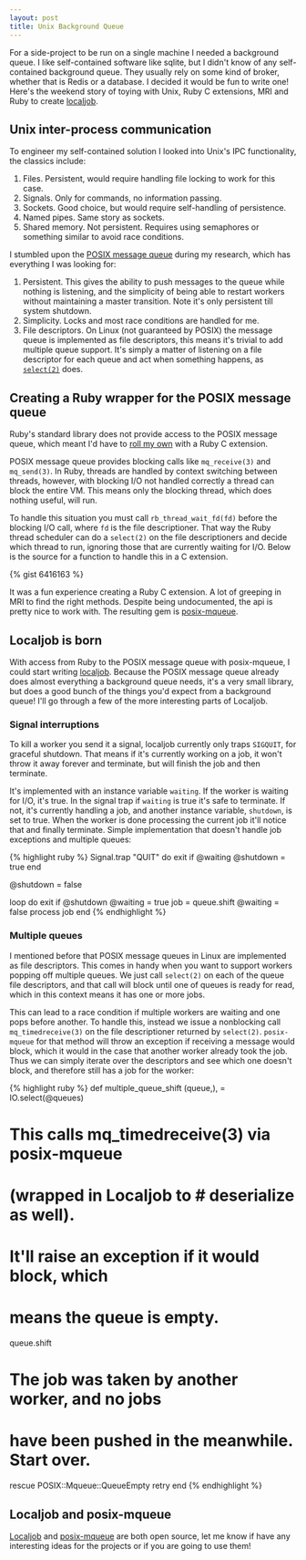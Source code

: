 ```yaml
---
layout: post
title: Unix Background Queue
---
```


For a side-project to be run on a single machine I needed a background queue.
I like self-contained software like sqlite, but I didn't know of any
self-contained background queue. They usually rely on some kind of broker,
whether that is Redis or a database. I decided it would be fun to write one!
Here's the weekend story of toying with Unix, Ruby C extensions, MRI and Ruby to
create [localjob][localjob].

## Unix inter-process communication

To engineer my self-contained solution I looked into Unix's IPC functionality,
the classics include:

1. Files. Persistent, would require handling file locking to work for this case.
2. Signals. Only for commands, no information passing.
3. Sockets. Good choice, but would require self-handling of persistence.
4. Named pipes. Same story as sockets.
5. Shared memory. Not persistent. Requires using semaphores or something similar
   to avoid race conditions.

I stumbled upon the [POSIX message queue][pmq7] during my research, which has everything
I was looking for:

1. Persistent. This gives the ability to push messages to the queue while
   nothing is listening, and the simplicity of being able to restart workers
   without maintaining a master transition. Note it's only persistent till
   system shutdown.
2. Simplicity. Locks and most race conditions are handled for me.
3. File descriptors. On Linux (not guaranteed by POSIX) the message queue is
   implemented as file descriptors, this means it's trivial to add multiple
   queue support. It's simply a matter of listening on a file descriptor for
   each queue and act when something happens, as [`select(2)`][select2] does.

## Creating a Ruby wrapper for the POSIX message queue

Ruby's standard library does not provide access to the POSIX message queue,
which meant I'd have to [roll my own][posix-mqueue] with a Ruby C extension.

POSIX message queue provides blocking calls like `mq_receive(3)` and
`mq_send(3)`. In Ruby, threads are handled by context switching between threads,
however, with blocking I/O not handled correctly a thread can block the entire
VM. This means only the blocking thread, which does nothing useful, will run.

To handle this situation you must call `rb_thread_wait_fd(fd)` before the
blocking I/O call, where `fd` is the file descriptioner. That way the Ruby
thread scheduler can do a `select(2)` on the file descriptioners and decide
which thread to run, ignoring those that are currently waiting for I/O. Below is
the source for a function to handle this in a C extension.

{% gist 6416163 %}

It was a fun experience creating a Ruby C extension. A lot of greeping in MRI to
find the right methods. Despite being undocumented, the api is pretty nice to
work with. The resulting gem is [posix-mqueue][posix-mqueue].

## Localjob is born

With access from Ruby to the POSIX message queue with posix-mqueue, I could
start writing [localjob][localjob]. Because the POSIX message queue already does
almost everything a background queue needs, it's a very small library, but does
a good bunch of the things you'd expect from a background queue! I'll go through
a few of the more interesting parts of Localjob.

### Signal interruptions

To kill a worker you send it a signal, localjob currently only traps `SIGQUIT`,
for graceful shutdown. That means if it's currently working on a job, it won't
throw it away forever and terminate, but will finish the job and then terminate.

It's implemented with an instance variable `waiting`. If the worker is waiting
for I/O, it's true. In the signal trap if `waiting` is true it's safe to
terminate. If not, it's currently handling a job, and another instance variable,
`shutdown`, is set to true. When the worker is done processing the current job
it'll notice that and finally terminate. Simple implementation that doesn't
handle job exceptions and multiple queues:

{% highlight ruby %}
Signal.trap "QUIT" do
  exit if @waiting
  @shutdown = true
end

@shutdown = false

loop do
  exit if @shutdown
  @waiting = true
  job = queue.shift
  @waiting = false
  process job
end
{% endhighlight %}

### Multiple queues

I mentioned before that POSIX message queues in Linux are implemented as file
descriptors. This comes in handy when you want to support workers popping off
multiple queues. We just call `select(2)` on each of the queue file descriptors,
and that call will block until one of queues is ready for read, which in this
context means it has one or more jobs.

This can lead to a race condition if multiple workers are waiting and one pops
before another. To handle this, instead we issue a nonblocking call
`mq_timedreceive(3)` on the file descriptioner returned by `select(2)`.
`posix-mqueue` for that method will throw an exception if receiving a message
would block, which it would in the case that another worker already took the
job. Thus we can simply iterate over the descriptors and see which one doesn't
block, and therefore still has a job for the worker:

{% highlight ruby %}
def multiple_queue_shift
  (queue,), = IO.select(@queues)

  # This calls mq_timedreceive(3) via posix-mqueue 
  # (wrapped in Localjob to # deserialize as well).
  # It'll raise an exception if it would block, which
  # means the queue is empty.
  queue.shift

  # The job was taken by another worker, and no jobs
  # have been pushed in the meanwhile. Start over.
rescue POSIX::Mqueue::QueueEmpty
  retry
end
{% endhighlight %}

## Localjob and posix-mqueue

[Localjob][localjob] and [posix-mqueue][posix-mqueue] are both open source, let
me know if have any interesting ideas for the projects or if you are going to
use them!

[localjob]: https://github.com/Sirupsen/localjob
[posix-mqueue]: https://github.com/Sirupsen/posix-mqueue
[pmq7]: http://man7.org/linux/man-pages/man7/mq_overview.7.html
[select2]: http://man7.org/linux/man-pages/man2/select.2.html
